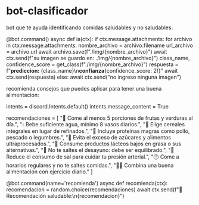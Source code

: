 # bot-clasificador

bot que te ayuda identificando comidas saludables y no saludables:

@bot.command()
async def ia(ctx):
    if ctx.message.attachments:
        for archivo in ctx.message.attachments:
            nombre_archivo = archivo.filename
            url_archivo = archivo.url
            await archivo.save(f"./img/{nombre_archivo}")
            await ctx.send(f"su imagen se guardo en: ./img/{nombre_archivo}")
            class_name, confidence_score = get_class(f"./img/{nombre_archivo}")
            respuesta = f"**prediccion:** {class_name}\n**confianza**{confidence_score: 2f}"
            await ctx.send(respuesta)
    else:
        await ctx.send("no ingreso ninguna imagen")

recomienda consejos que puedes aplicar para tener una buena alimentacion:

intents = discord.Intents.default()
intents.message_content = True

recomendaciones = [
    "🍎 Come al menos 5 porciones de frutas y verduras al día.",
    "💧 Bebe suficiente agua, mínimo 8 vasos diarios.",
    "🍚 Elige cereales integrales en lugar de refinados.",
    "🍗 Incluye proteínas magras como pollo, pescado o legumbres.",
    "🚫 Evita el exceso de azúcares y alimentos ultraprocesados.",
    "🥛 Consume productos lácteos bajos en grasa o sus alternativas.",
    "🥗 No te saltes el desayuno: debe ser equilibrado.",
    "🧂 Reduce el consumo de sal para cuidar tu presión arterial.",
    "🕒 Come a horarios regulares y no te saltes comidas.",
    "🏃‍♂️ Combina una buena alimentación con ejercicio diario."
]

@bot.command(name='recomienda')
async def recomienda(ctx):
    recomendacion = random.choice(recomendaciones)
    await ctx.send(f"🥗 Recomendación saludable:\n{recomendacion}")


